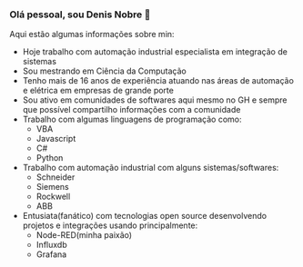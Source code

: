 ### Olá pessoal, sou Denis Nobre 👋

Aqui estão algumas informações sobre min:

- Hoje trabalho com automação industrial especialista em integração de sistemas
- Sou mestrando em Ciência da Computação
- Tenho mais de 16 anos de experiência atuando nas áreas de automação e elétrica em empresas de grande porte
- Sou ativo em comunidades de softwares aqui mesmo no GH e sempre que possível compartilho informações com a comunidade
- Trabalho com algumas linguagens de programação como:
  - VBA
  - Javascript
  - C#
  - Python
- Trabalho com automação industrial com alguns sistemas/softwares:
  - Schneider
  - Siemens
  - Rockwell
  - ABB
- Entusiata(fanático) com tecnologias open source desenvolvendo projetos e integrações usando principalmente:
  - Node-RED(minha paixão)
  - Influxdb
  - Grafana
